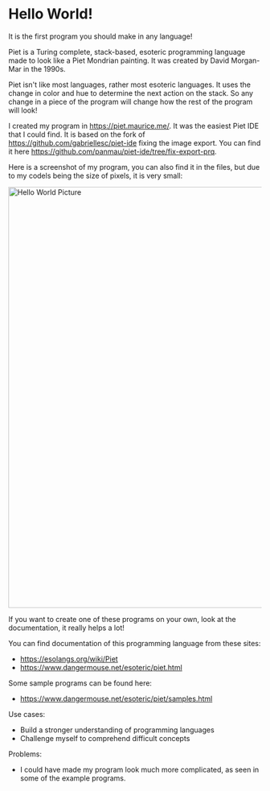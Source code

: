# Hello World! 
It is the first program you should make in any language!

Piet is a Turing complete, stack-based, esoteric programming language made to look like a Piet Mondrian painting. It was created by David Morgan-Mar in the 1990s. 

Piet isn't like most languages, rather most esoteric languages. It uses the change in color and hue to determine the next action on the stack. So any change in a piece of the program will change how the rest of the program will look! 

I created my program in https://piet.maurice.me/. It was the easiest Piet IDE that I could find.
It is based on the fork of https://github.com/gabriellesc/piet-ide fixing the image export. You can find it here https://github.com/panmau/piet-ide/tree/fix-export-prq.

Here is a screenshot of my program, you can also find it in the files, but due to my codels being the size of pixels, it is very small:

<img width="837" alt="Hello World Picture" src="https://user-images.githubusercontent.com/104415326/173318402-a64a56a8-dfc9-4cd8-92f9-7345e6ae6e13.png">

If you want to create one of these programs on your own, look at the documentation, it really helps a lot!

You can find documentation of this programming language from these sites:
 - https://esolangs.org/wiki/Piet
 - https://www.dangermouse.net/esoteric/piet.html

Some sample programs can be found here:
 - https://www.dangermouse.net/esoteric/piet/samples.html

Use cases:

 - Build a stronger understanding of programming languages
 - Challenge myself to comprehend difficult concepts

Problems: 

 - I could have made my program look much more complicated, as seen in some of the example programs. 
